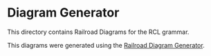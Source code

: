 # Diagram Generator

This directory contains Railroad Diagrams for the RCL grammar.

This diagrams were generated using the [Railroad Diagram Generator](https://www.bottlecaps.de/rr).